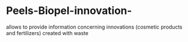 # Peels-Biopel-innovation-
allows to provide information concerning innovations (cosmetic products and fertilizers) created with waste
